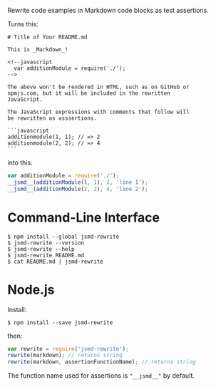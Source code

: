 Rewrite code examples in Markdown code blocks as test assertions.

Turns this:

    # Title of Your README.md

    This is _Markdown_!

	<!--javascript
	  var additionModule = require('./');
	-->

	The above won't be rendered in HTML, such as on GitHub or
	npmjs.com, but it will be included in the rewritten
	JavaScript.

	The JavaScript expressions with comments that follow will
	be rewritten as asssertions.
    
    ```javascript
	additionmodule(1, 1); // => 2
	additionmodule(2, 2); // => 4
    ```

into this:

```javascript
var additionModule = require('./');
__jsmd__(additionModule(l, 1), 2, 'line 1');
__jsmd__(additionModule(2, 2), 4, 'line 2');
```

Command-Line Interface
=======================

```shellsesssion
$ npm install --global jsmd-rewrite
$ jsmd-rewrite --version
$ jsmd-rewrite --help
$ jsmd-rewrite README.md
$ cat README.md | jsmd-rewrite
```

Node.js
=======

Install:

```shellsession
$ npm install --save jsmd-rewrite
```

then:

```javascript
var rewrite = require('jsmd-rewrite');
rewrite(markdown); // returns string
rewrite(markdown, assertionFunctionName); // returns string
```

The function name used for assertions is `"__jsmd__"` by default.

